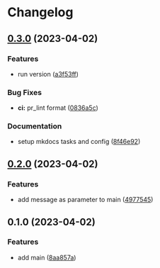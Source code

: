 # Changelog

## [0.3.0](https://github.com/guilhermeprokisch/timetoc/compare/v0.2.0...v0.3.0) (2023-04-02)


### Features

* run version ([a3f53ff](https://github.com/guilhermeprokisch/timetoc/commit/a3f53ff36f3b26e341af1ee1560127eb3683b41e))


### Bug Fixes

* **ci:** pr_lint format ([0836a5c](https://github.com/guilhermeprokisch/timetoc/commit/0836a5c9597dad177616760965cf230a4841f707))


### Documentation

* setup mkdocs tasks and config ([8f46e92](https://github.com/guilhermeprokisch/timetoc/commit/8f46e92d283093531427702c765d08264b866492))

## [0.2.0](https://github.com/guilhermeprokisch/timetoc/compare/v0.1.0...v0.2.0) (2023-04-02)


### Features

* add message as parameter to main ([4977545](https://github.com/guilhermeprokisch/timetoc/commit/4977545521742c035e4a68a6a6b78ffc1fbbcedf))

## 0.1.0 (2023-04-02)


### Features

* add main ([8aa857a](https://github.com/guilhermeprokisch/timetoc/commit/8aa857aa32bd0b2f29da6e03acd30e57b77b3eac))

